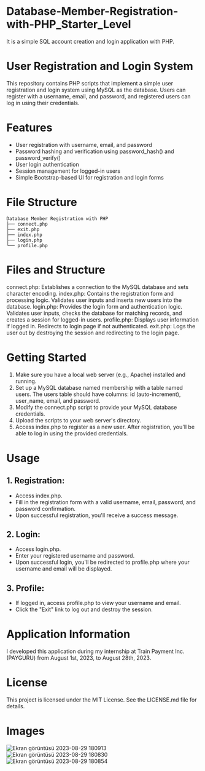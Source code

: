# Database-Member-Registration-with-PHP_Starter_Level
It is a simple SQL account creation and login application with PHP.

# User Registration and Login System
This repository contains PHP scripts that implement a simple user registration and login system using MySQL as the database. Users can register with a username, email, and password, and registered users can log in using their credentials.

# Features
* User registration with username, email, and password
* Password hashing and verification using password_hash() and password_verify()
* User login authentication
* Session management for logged-in users
* Simple Bootstrap-based UI for registration and login forms

# File Structure
```
Database Member Registration with PHP
├── connect.php
├── exit.php
├── index.php
├── login.php
└── profile.php
```
 
# Files and Structure
connect.php: Establishes a connection to the MySQL database and sets character encoding.
index.php: Contains the registration form and processing logic. Validates user inputs and inserts new users into the database.
login.php: Provides the login form and authentication logic. Validates user inputs, checks the database for matching records, and creates a session for logged-in users.
profile.php: Displays user information if logged in. Redirects to login page if not authenticated.
exit.php: Logs the user out by destroying the session and redirecting to the login page.

# Getting Started
1. Make sure you have a local web server (e.g., Apache) installed and running.
2. Set up a MySQL database named membership with a table named users. The users table should have columns: id (auto-increment), user_name, email, and password.
3. Modify the connect.php script to provide your MySQL database credentials.
4. Upload the scripts to your web server's directory.
5. Access index.php to register as a new user. After registration, you'll be able to log in using the provided credentials.

# Usage
##   1. Registration:
  * Access index.php.
  * Fill in the registration form with a valid username, email, password, and password confirmation.
  * Upon successful registration, you'll receive a success message.
##   2. Login:
  * Access login.php.
  * Enter your registered username and password.
  * Upon successful login, you'll be redirected to profile.php where your username and email will be displayed.
##   3. Profile:
  * If logged in, access profile.php to view your username and email.
  * Click the "Exit" link to log out and destroy the session.

# Application Information
I developed this application during my internship at Train Payment Inc. (PAYGURU) from August 1st, 2023, to August 28th, 2023.

# License
This project is licensed under the MIT License. See the LICENSE.md file for details.

# Images
![Ekran görüntüsü 2023-08-29 180913](https://github.com/omerkilic-0/Database-Member-Registration-with-PHP_Starter_Level/assets/123635257/c7b802df-6f7a-4e29-bd63-26dbe5831e46)
![Ekran görüntüsü 2023-08-29 180830](https://github.com/omerkilic-0/Database-Member-Registration-with-PHP_Starter_Level/assets/123635257/56d16697-2053-4a38-ba8b-b3c7a435de35)
![Ekran görüntüsü 2023-08-29 180854](https://github.com/omerkilic-0/Database-Member-Registration-with-PHP_Starter_Level/assets/123635257/158bd47b-dde5-4b41-9d1f-5794a761d6e3)
